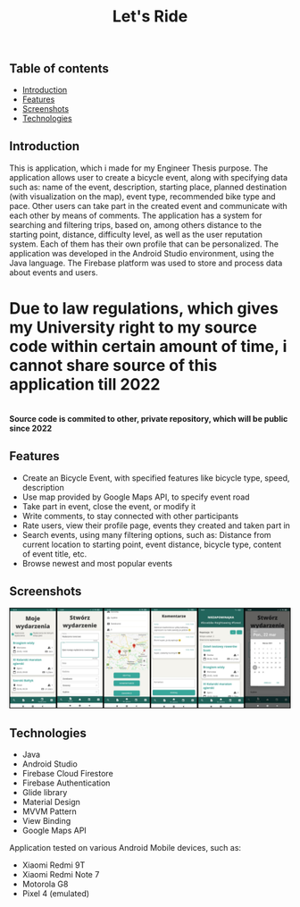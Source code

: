 <h1 align="center">
 <strong>Let's Ride</strong>
 <br/><br/>
</h1>


## Table of contents
* [Introduction](#introduction)
* [Features](#features)
* [Screenshots](#screenshots)
* [Technologies](#technologies)

## Introduction
This is application, which i made for my Engineer Thesis purpose. The application allows user to create a bicycle event, along with specifying data such as: name of the event, description, starting place, planned destination (with visualization on the map), event type, recommended bike type and pace. Other users can take part in the created event and communicate with each other by means of comments. The application has a system for searching and filtering trips, based on, among others distance to the starting point, distance, difficulty level, as well as the user reputation system. Each of them has their own profile that can be personalized.
The application was developed in the Android Studio environment, using the Java language. The Firebase platform was used to store and process data about events and users.
<h1><b>Due to law regulations, which gives my University right to my source code within certain amount of time, i cannot share source of this application till 2022 </h1><br> Source code is commited to other, private repository, which will be public since 2022 </b>

## Features
* Create an Bicycle Event, with specified features like bicycle type, speed, description
* Use map provided by Google Maps API, to specify event road
* Take part in event, close the event, or modify it
* Write comments, to stay connected with other participants
* Rate users, view their profile page, events they created and taken part in
* Search events, using many filtering options, such as: Distance from current location to starting point, event distance, bicycle type, content of event title, etc.
* Browse newest and most popular events

## Screenshots
<p align="center">
 <img src="./letsride.jpg" alt="Screenshot form Let's Ride application"/>
</p>

## Technologies
* Java
* Android Studio
* Firebase Cloud Firestore
* Firebase Authentication
* Glide library
* Material Design
* MVVM Pattern
* View Binding
* Google Maps API

Application tested on various Android Mobile devices, such as:
* Xiaomi Redmi 9T
* Xiaomi Redmi Note 7
* Motorola G8
* Pixel 4 (emulated)
